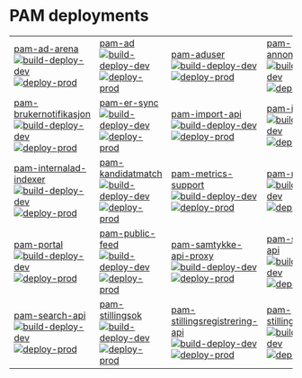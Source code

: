 # PAM deployments
|    |    |    |    |
|:---|:---|:---|:---|
| [pam-ad-arena](https://github.com/navikt/pam-ad-arena/actions) <br/> [![build-deploy-dev](https://github.com/navikt/pam-ad-arena/workflows/build-deploy-dev/badge.svg)](https://github.com/navikt/pam-ad-arena/releases) [![deploy-prod](https://github.com/navikt/pam-ad-arena/workflows/deploy-prod/badge.svg)](https://github.com/navikt/pam-ad-arena/releases/latest) | [pam-ad](https://github.com/navikt/pam-ad/actions) <br/> [![build-deploy-dev](https://github.com/navikt/pam-ad/workflows/build-deploy-dev/badge.svg)](https://github.com/navikt/pam-ad/releases) [![deploy-prod](https://github.com/navikt/pam-ad/workflows/deploy-prod/badge.svg)](https://github.com/navikt/pam-ad/releases/latest) | [pam-aduser](https://github.com/navikt/pam-aduser/actions) <br/> [![build-deploy-dev](https://github.com/navikt/pam-aduser/workflows/build-deploy-dev/badge.svg)](https://github.com/navikt/pam-aduser/releases) [![deploy-prod](https://github.com/navikt/pam-aduser/workflows/deploy-prod/badge.svg)](https://github.com/navikt/pam-aduser/releases/latest) | [pam-annonsemottak](https://github.com/navikt/pam-annonsemottak/actions) <br/> [![build-deploy-dev](https://github.com/navikt/pam-annonsemottak/workflows/build-deploy-dev/badge.svg)](https://github.com/navikt/pam-annonsemottak/releases) [![deploy-prod](https://github.com/navikt/pam-annonsemottak/workflows/deploy-prod/badge.svg)](https://github.com/navikt/pam-annonsemottak/releases/latest) |
| [pam-brukernotifikasjon](https://github.com/navikt/pam-brukernotifikasjon/actions) <br/> [![build-deploy-dev](https://github.com/navikt/pam-brukernotifikasjon/workflows/build-deploy-dev/badge.svg)](https://github.com/navikt/pam-brukernotifikasjon/releases) [![deploy-prod](https://github.com/navikt/pam-brukernotifikasjon/workflows/deploy-prod/badge.svg)](https://github.com/navikt/pam-brukernotifikasjon/releases/latest) | [pam-er-sync](https://github.com/navikt/pam-er-sync/actions) <br/> [![build-deploy-dev](https://github.com/navikt/pam-er-sync/workflows/build-deploy-dev/badge.svg)](https://github.com/navikt/pam-er-sync/releases) [![deploy-prod](https://github.com/navikt/pam-er-sync/workflows/deploy-prod/badge.svg)](https://github.com/navikt/pam-er-sync/releases/latest) | [pam-import-api](https://github.com/navikt/pam-import-api/actions) <br/> [![build-deploy-dev](https://github.com/navikt/pam-import-api/workflows/build-deploy-dev/badge.svg)](https://github.com/navikt/pam-import-api/releases) [![deploy-prod](https://github.com/navikt/pam-import-api/workflows/deploy-prod/badge.svg)](https://github.com/navikt/pam-import-api/releases/latest) | [pam-index](https://github.com/navikt/pam-index/actions) <br/> [![build-deploy-dev](https://github.com/navikt/pam-index/workflows/build-deploy-dev/badge.svg)](https://github.com/navikt/pam-index/releases) [![deploy-prod](https://github.com/navikt/pam-index/workflows/deploy-prod/badge.svg)](https://github.com/navikt/pam-index/releases/latest) |
| [pam-internalad-indexer](https://github.com/navikt/pam-internalad-indexer/actions) <br/> [![build-deploy-dev](https://github.com/navikt/pam-internalad-indexer/workflows/build-deploy-dev/badge.svg)](https://github.com/navikt/pam-internalad-indexer/releases) [![deploy-prod](https://github.com/navikt/pam-internalad-indexer/workflows/deploy-prod/badge.svg)](https://github.com/navikt/pam-internalad-indexer/releases/latest) | [pam-kandidatmatch](https://github.com/navikt/pam-kandidatmatch/actions) <br/> [![build-deploy-dev](https://github.com/navikt/pam-kandidatmatch/workflows/build-deploy-dev/badge.svg)](https://github.com/navikt/pam-kandidatmatch/releases) [![deploy-prod](https://github.com/navikt/pam-kandidatmatch/workflows/deploy-prod/badge.svg)](https://github.com/navikt/pam-kandidatmatch/releases/latest) | [pam-metrics-support](https://github.com/navikt/pam-metrics-support/actions) <br/> [![build-deploy-dev](https://github.com/navikt/pam-metrics-support/workflows/build-deploy-dev/badge.svg)](https://github.com/navikt/pam-metrics-support/releases) [![deploy-prod](https://github.com/navikt/pam-metrics-support/workflows/deploy-prod/badge.svg)](https://github.com/navikt/pam-metrics-support/releases/latest) | [pam-nss-admin](https://github.com/navikt/pam-nss-admin/actions) <br/> [![build-deploy-dev](https://github.com/navikt/pam-nss-admin/workflows/build-deploy-dev/badge.svg)](https://github.com/navikt/pam-nss-admin/releases) [![deploy-prod](https://github.com/navikt/pam-nss-admin/workflows/deploy-prod/badge.svg)](https://github.com/navikt/pam-nss-admin/releases/latest) |
| [pam-portal](https://github.com/navikt/pam-portal/actions) <br/> [![build-deploy-dev](https://github.com/navikt/pam-portal/workflows/build-deploy-dev/badge.svg)](https://github.com/navikt/pam-portal/releases) [![deploy-prod](https://github.com/navikt/pam-portal/workflows/deploy-prod/badge.svg)](https://github.com/navikt/pam-portal/releases/latest) | [pam-public-feed](https://github.com/navikt/pam-public-feed/actions) <br/> [![build-deploy-dev](https://github.com/navikt/pam-public-feed/workflows/build-deploy-dev/badge.svg)](https://github.com/navikt/pam-public-feed/releases) [![deploy-prod](https://github.com/navikt/pam-public-feed/workflows/deploy-prod/badge.svg)](https://github.com/navikt/pam-public-feed/releases/latest) | [pam-samtykke-api-proxy](https://github.com/navikt/pam-samtykke-api-proxy/actions) <br/> [![build-deploy-dev](https://github.com/navikt/pam-samtykke-api-proxy/workflows/build-deploy-dev/badge.svg)](https://github.com/navikt/pam-samtykke-api-proxy/releases) [![deploy-prod](https://github.com/navikt/pam-samtykke-api-proxy/workflows/deploy-prod/badge.svg)](https://github.com/navikt/pam-samtykke-api-proxy/releases/latest) | [pam-samtykke-api](https://github.com/navikt/pam-samtykke-api/actions) <br/> [![build-deploy-dev](https://github.com/navikt/pam-samtykke-api/workflows/build-deploy-dev/badge.svg)](https://github.com/navikt/pam-samtykke-api/releases) [![deploy-prod](https://github.com/navikt/pam-samtykke-api/workflows/deploy-prod/badge.svg)](https://github.com/navikt/pam-samtykke-api/releases/latest) |
| [pam-search-api](https://github.com/navikt/pam-search-api/actions) <br/> [![build-deploy-dev](https://github.com/navikt/pam-search-api/workflows/build-deploy-dev/badge.svg)](https://github.com/navikt/pam-search-api/releases) [![deploy-prod](https://github.com/navikt/pam-search-api/workflows/deploy-prod/badge.svg)](https://github.com/navikt/pam-search-api/releases/latest) | [pam-stillingsok](https://github.com/navikt/pam-stillingsok/actions) <br/> [![build-deploy-dev](https://github.com/navikt/pam-stillingsok/workflows/build-deploy-dev/badge.svg)](https://github.com/navikt/pam-stillingsok/releases) [![deploy-prod](https://github.com/navikt/pam-stillingsok/workflows/deploy-prod/badge.svg)](https://github.com/navikt/pam-stillingsok/releases/latest) | [pam-stillingsregistrering-api](https://github.com/navikt/pam-stillingsregistrering-api/actions) <br/> [![build-deploy-dev](https://github.com/navikt/pam-stillingsregistrering-api/workflows/build-deploy-dev/badge.svg)](https://github.com/navikt/pam-stillingsregistrering-api/releases) [![deploy-prod](https://github.com/navikt/pam-stillingsregistrering-api/workflows/deploy-prod/badge.svg)](https://github.com/navikt/pam-stillingsregistrering-api/releases/latest) | [pam-stillingsregistrering](https://github.com/navikt/pam-stillingsregistrering/actions) <br/> [![build-deploy-dev](https://github.com/navikt/pam-stillingsregistrering/workflows/build-deploy-dev/badge.svg)](https://github.com/navikt/pam-stillingsregistrering/releases) [![deploy-prod](https://github.com/navikt/pam-stillingsregistrering/workflows/deploy-prod/badge.svg)](https://github.com/navikt/pam-stillingsregistrering/releases/latest) |
